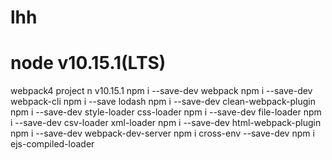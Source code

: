 # lhh 
# node v10.15.1(LTS)
webpack4 project
n v10.15.1
npm i --save-dev webpack
npm i --save-dev webpack-cli
npm i --save lodash
npm i --save-dev clean-webpack-plugin
npm i --save-dev style-loader css-loader
npm i --save-dev file-loader
npm i --save-dev csv-loader xml-loader
npm i --save-dev html-webpack-plugin
npm i --save-dev webpack-dev-server
npm i cross-env --save-dev
npm i ejs-compiled-loader

